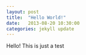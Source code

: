 ```yaml
---
layout: post
title:  "Hello World!"
date:   2013-08-20 10:30:00
categories: jekyll update
---
```


Hello!  This is just a test